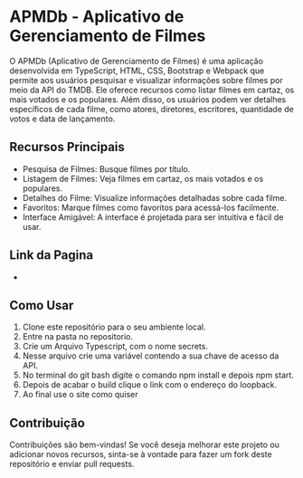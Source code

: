 # APMDb - Aplicativo de Gerenciamento de Filmes

O APMDb (Aplicativo de Gerenciamento de Filmes) é uma aplicação desenvolvida em TypeScript, HTML, CSS, Bootstrap e Webpack que permite aos usuários pesquisar e visualizar informações sobre filmes por meio da API do TMDB. Ele oferece recursos como listar filmes em cartaz, os mais votados e os populares. Além disso, os usuários podem ver detalhes específicos de cada filme, como atores, diretores, escritores, quantidade de votos e data de lançamento.

## Recursos Principais

- Pesquisa de Filmes: Busque filmes por título.
- Listagem de Filmes: Veja filmes em cartaz, os mais votados e os populares.
- Detalhes do Filme: Visualize informações detalhadas sobre cada filme.
- Favoritos: Marque filmes como favoritos para acessá-los facilmente.
- Interface Amigável: A interface é projetada para ser intuitiva e fácil de usar.

## Link da Pagina

- 

## Como Usar

1. Clone este repositório para o seu ambiente local.
2. Entre na pasta no repositorio.
3. Crie um Arquivo Typescript, com o nome secrets.
4. Nesse arquivo crie uma variável contendo a sua chave de acesso da API.
5. No terminal do git bash digite o comando npm install e depois npm start.
6. Depois de acabar o build clique o link com o endereço do loopback.
7. Ao final use o site como quiser

## Contribuição

Contribuições são bem-vindas! Se você deseja melhorar este projeto ou adicionar novos recursos, sinta-se à vontade para fazer um fork deste repositório e enviar pull requests.

